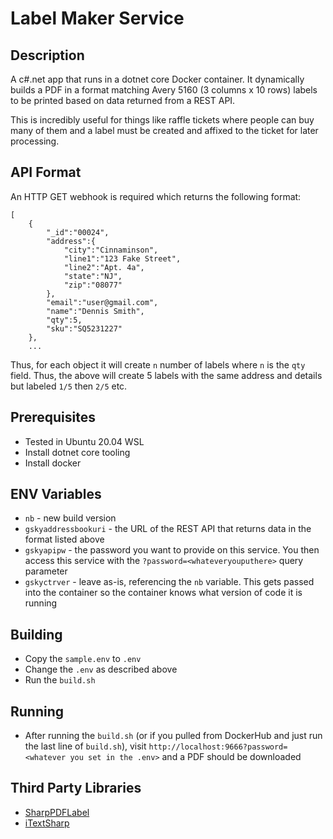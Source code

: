 # Label Maker Service

## Description 

A c#.net app that runs in a dotnet core Docker container. It dynamically builds a PDF in a format matching Avery 5160 (3 columns x 10 rows) labels to be printed based on data returned from a REST API. 

This is incredibly useful for things like raffle tickets where people can buy many of them and a label must be created and affixed to the ticket for later processing.

## API Format
An HTTP GET webhook is required which returns the following format:

```
[
    {
        "_id":"00024",
        "address":{
            "city":"Cinnaminson",
            "line1":"123 Fake Street",
            "line2":"Apt. 4a",
            "state":"NJ",
            "zip":"08077"
        }, 
        "email":"user@gmail.com",
        "name":"Dennis Smith",
        "qty":5,
        "sku":"SQ5231227"
    },
    ...
```

Thus, for each object it will create `n` number of labels where `n` is the `qty` field. Thus, the above will create 5 labels with the same address and details but labeled `1/5` then `2/5` etc.

## Prerequisites
* Tested in Ubuntu 20.04 WSL
* Install dotnet core tooling 
* Install docker

## ENV Variables
* `nb` - new build version
* `gskyaddressbookuri` - the URL of the REST API that returns data in the format listed above
* `gskyapipw` - the password you want to provide on this service. You then access this service with the `?password=<whateveryouputhere>` query parameter
* `gskyctrver` - leave as-is, referencing the `nb` variable. This gets passed into the container so the container knows what version of code it is running

## Building
* Copy the `sample.env` to `.env` 
* Change the `.env` as described above
* Run the `build.sh`

## Running
* After running the `build.sh` (or if you pulled from DockerHub and just run the last line of `build.sh`), visit `http://localhost:9666?password=<whatever you set in the .env>` and a PDF should be downloaded

## Third Party Libraries
* [SharpPDFLabel](https://github.com/finalcut/SharpPDFLabel)
* [iTextSharp](https://www.nuget.org/packages/iTextSharp/)